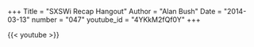 +++
Title = "SXSWi Recap Hangout"
Author = "Alan Bush"
Date = "2014-03-13"
number = "047"
youtube_id = "4YKkM2fQf0Y"
+++

{{< youtube >}}
